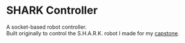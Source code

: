# SHARK Controller

A socket-based robot controller.<br>
Built originally to control the S.H.A.R.K. robot I made for my [capstone](https://github.com/WindowsVistaisCool/capstone).